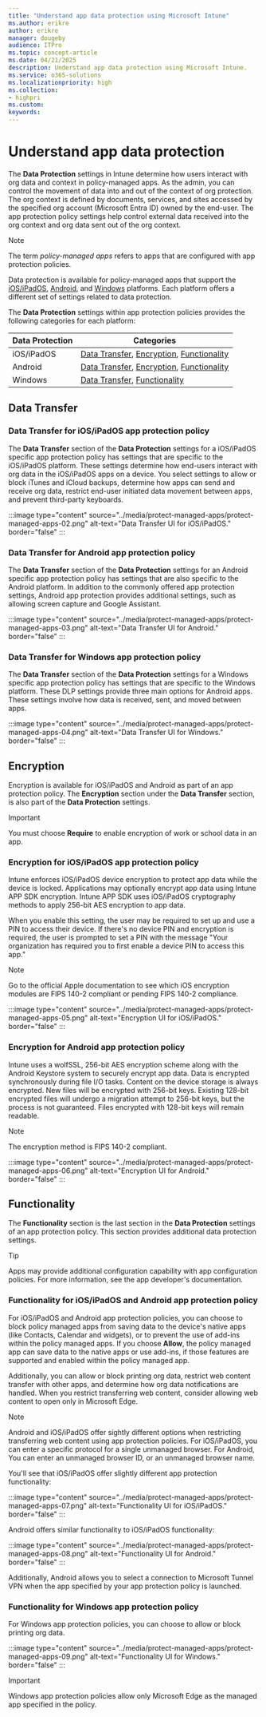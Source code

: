 ```yaml
---
title: "Understand app data protection using Microsoft Intune"
ms.author: erikre
author: erikre
manager: dougeby
audience: ITPro
ms.topic: concept-article
ms.date: 04/21/2025
description: Understand app data protection using Microsoft Intune.
ms.service: o365-solutions
ms.localizationpriority: high
ms.collection:
- highpri
ms.custom:
keywords:
---
```


# Understand app data protection

The **Data Protection** settings in Intune determine how users interact with org data and context in policy-managed apps. As the admin, you can control the movement of data into and out of the context of org protection. The org context is defined by documents, services, and sites accessed by the specified org account (Microsoft Entra ID) owned by the end-user. The app protection policy settings help control external data received into the org context and org data sent out of the org context.

> [!NOTE]
> The term *policy-managed apps* refers to apps that are configured with app protection policies.

Data protection is available for policy-managed apps that support the [iOS/iPadOS](/mem/intune/apps/app-protection-policy-settings-ios#data-protection), [Android](/mem/intune/apps/app-protection-policy-settings-android#data-protection), and [Windows](/mem/intune/apps/app-protection-policy-settings-windows#data-protection) platforms. Each platform offers a different set of settings related to data protection.

The **Data Protection** settings within app protection policies provides the following categories for each platform:

| Data Protection  | Categories |
|---|---|
| iOS/iPadOS  | [Data Transfer](#data-transfer-for-iosipados-app-protection-policy), [Encryption](#encryption-for-iosipados-app-protection-policy), [Functionality](#functionality-for-iosipados-and-android-app-protection-policy)  |
| Android | [Data Transfer](#data-transfer-for-android-app-protection-policy), [Encryption](#encryption-for-android-app-protection-policy), [Functionality](#functionality-for-iosipados-and-android-app-protection-policy) |
| Windows | [Data Transfer](#data-transfer-for-windows-app-protection-policy), [Functionality](#functionality-for-windows-app-protection-policy) |

## Data Transfer

### Data Transfer for iOS/iPadOS app protection policy

The **Data Transfer** section of the **Data Protection** settings for a iOS/iPadOS specific app protection policy has settings that are specific to the iOS/iPadOS platform. These settings determine how end-users interact with org data in the iOS/iPadOS apps on a device. You select settings to allow or block iTunes and iCloud backups, determine how apps can send and receive org data, restrict end-user initiated data movement between apps, and prevent third-party keyboards. 

:::image type="content" source="../media/protect-managed-apps/protect-managed-apps-02.png" alt-text="Data Transfer UI for iOS/iPadOS." border="false" :::

### Data Transfer for Android app protection policy

The **Data Transfer** section of the **Data Protection** settings for an Android specific app protection policy has settings that are also specific to the Android platform. In addition to the commonly offered app protection settings, Android app protection provides additional settings, such as allowing screen capture and Google Assistant.

:::image type="content" source="../media/protect-managed-apps/protect-managed-apps-03.png" alt-text="Data Transfer UI for Android." border="false" :::

### Data Transfer for Windows app protection policy

The **Data Transfer** section of the **Data Protection** settings for a Windows specific app protection policy has settings that are specific to the Windows platform. These DLP settings provide three main options for Android apps. These settings involve how data is received, sent, and moved between apps. 

:::image type="content" source="../media/protect-managed-apps/protect-managed-apps-04.png" alt-text="Data Transfer UI for Windows." border="false" :::

## Encryption

Encryption is available for iOS/iPadOS and Android as part of an app protection policy. The **Encryption** section under the **Data Transfer** section, is also part of the **Data Protection** settings.

> [!IMPORTANT]
> You must choose **Require** to enable encryption of work or school data in an app.

### Encryption for iOS/iPadOS app protection policy

 Intune enforces iOS/iPadOS device encryption to protect app data while the device is locked. Applications may optionally encrypt app data using Intune APP SDK encryption. Intune APP SDK uses iOS/iPadOS cryptography methods to apply 256-bit AES encryption to app data.

When you enable this setting, the user may be required to set up and use a PIN to access their device. If there's no device PIN and encryption is required, the user is prompted to set a PIN with the message "Your organization has required you to first enable a device PIN to access this app."

> [!NOTE]
> Go to the official Apple documentation to see which iOS encryption modules are FIPS 140-2 compliant or pending FIPS 140-2 compliance.

:::image type="content" source="../media/protect-managed-apps/protect-managed-apps-05.png" alt-text="Encryption UI for iOS/iPadOS." border="false" :::

### Encryption for Android app protection policy

Intune uses a wolfSSL, 256-bit AES encryption scheme along with the Android Keystore system to securely encrypt app data. Data is encrypted synchronously during file I/O tasks. Content on the device storage is always encrypted. New files will be encrypted with 256-bit keys. Existing 128-bit encrypted files will undergo a migration attempt to 256-bit keys, but the process is not guaranteed. Files encrypted with 128-bit keys will remain readable.

> [!NOTE]
> The encryption method is FIPS 140-2 compliant.

:::image type="content" source="../media/protect-managed-apps/protect-managed-apps-06.png" alt-text="Encryption UI for Android." border="false" :::

## Functionality

The **Functionality** section is the last section in the **Data Protection** settings of an app protection policy. This section provides additional data protection settings. 

> [!TIP]
> Apps may provide additional configuration capability with app configuration policies. For more information, see the app developer's documentation.

### Functionality for iOS/iPadOS and Android app protection policy

For iOS/iPadOS and Android app protection policies, you can choose to block policy managed apps from saving data to the device's native apps (like Contacts, Calendar and widgets), or to prevent the use of add-ins within the policy managed apps. If you choose **Allow**, the policy managed app can save data to the native apps or use add-ins, if those features are supported and enabled within the policy managed app.

Additionally, you can allow or block printing org data, restrict web content transfer with other apps, and determine how org data notifications are handled. When you restrict transferring web content, consider allowing web content to open only in Microsoft Edge. 

> [!NOTE]
> Android and iOS/iPadOS offer sightly different options when restricting transferring web content using app protection policies. For iOS/iPadOS, you can enter a specific protocol for a single unmanaged browser. For Android, You can enter an unmanaged browser ID, or an unmanaged browser name.

You'll see that iOS/iPadOS offer slightly different app protection functionality:

:::image type="content" source="../media/protect-managed-apps/protect-managed-apps-07.png" alt-text="Functionality UI for iOS/iPadOS." border="false" :::

Android offers similar functionality to iOS/iPadOS functionality:

:::image type="content" source="../media/protect-managed-apps/protect-managed-apps-08.png" alt-text="Functionality UI for Android." border="false" :::

Additionally, Android allows you to select a connection to Microsoft Tunnel VPN when the app specified by your app protection policy is launched.

### Functionality for Windows app protection policy

For Windows app protection policies, you can choose to allow or block printing org data.

:::image type="content" source="../media/protect-managed-apps/protect-managed-apps-09.png" alt-text="Functionality UI for Windows." border="false" :::

> [!IMPORTANT]
> Windows app protection policies allow only Microsoft Edge as the managed app specified in the policy.
